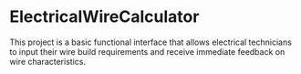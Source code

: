 # ElectricalWireCalculator
This project is a basic functional interface that allows electrical technicians to input their wire build requirements and receive immediate feedback on wire characteristics.
